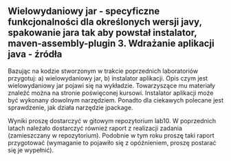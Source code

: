 Wielowydaniowy jar - specyficzne funkcjonalności dla określonych wersji javy,
spakowanie jara tak aby powstał instalator,
maven-assembly-plugin
3. Wdrażanie aplikacji java - źródła
---------------------------------------
Bazując na kodzie stworzonym w trakcie poprzednich laboratoriów przygotuj: a) wielowydaniowy jar, b) instalator aplikacji. Opis czym jest wielowydaniowy jar pojawi się na wykładzie. Towarzyszące mu materiały znaleźć można na stronie poświęconej kursowi. Instalator aplikacji może być wykonany dowolnym narzędziem. Ponadto dla ciekawych polecane jest sprawdzenie, jak działa narzędzie jpackage.

Wyniki proszę dostarczyć w gitowym repozytorium lab10. W poprzednich latach należało dostarczyć również raport z realizacji zadania (zamieszczany w repozytorium). Podobnie w tym roku proszę taki raport przygotować (wymaganie to pojawiło się z opóźnieniem, proszę postarać się je wypełnić).